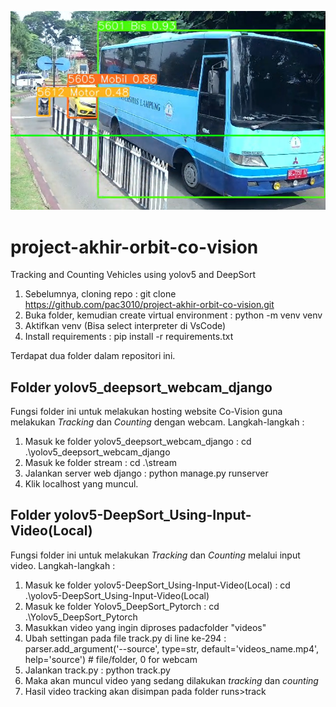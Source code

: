 ![alt text](https://github.com/pac3010/project-akhir-orbit-co-vision/blob/main/selasa-9.png)

# project-akhir-orbit-co-vision
Tracking and Counting Vehicles using yolov5 and DeepSort

1. Sebelumnya, cloning repo : git clone https://github.com/pac3010/project-akhir-orbit-co-vision.git
2. Buka folder, kemudian create virtual environment : python -m venv venv
3. Aktifkan venv (Bisa select interpreter di VsCode)
4. Install requirements : pip install -r requirements.txt

Terdapat dua folder dalam repositori ini.

## Folder yolov5_deepsort_webcam_django
Fungsi folder ini untuk melakukan hosting website Co-Vision guna melakukan _Tracking_ dan _Counting_ dengan webcam.
Langkah-langkah :
1. Masuk ke folder yolov5_deepsort_webcam_django : cd .\yolov5_deepsort_webcam_django
2. Masuk ke folder stream : cd .\stream
3. Jalankan server web django : python manage.py runserver
4. Klik localhost yang muncul.

## Folder yolov5-DeepSort_Using-Input-Video(Local)
Fungsi folder ini untuk melakukan _Tracking_ dan _Counting_ melalui input video.
Langkah-langkah :
1. Masuk ke folder yolov5-DeepSort_Using-Input-Video(Local) : cd .\yolov5-DeepSort_Using-Input-Video(Local)
2. Masuk ke folder Yolov5_DeepSort_Pytorch : cd .\Yolov5_DeepSort_Pytorch
3. Masukkan video yang ingin diproses padacfolder "videos" 
4. Ubah settingan pada file track.py di line ke-294 : parser.add_argument('--source', type=str, default='videos_name.mp4', help='source')  # file/folder, 0 for webcam
5. Jalankan track.py : python track.py
6. Maka akan muncul video yang sedang dilakukan _tracking_ dan _counting_
7. Hasil video tracking akan disimpan pada folder runs>track
